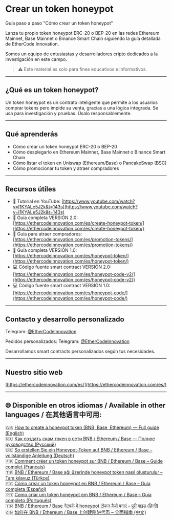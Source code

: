 # Crear un token honeypot  
Guía paso a paso "Cómo crear un token honeypot"

Lanza tu propio token honeypot ERC-20 o BEP-20 en las redes Ethereum Mainnet, Base Mainnet o Binance Smart Chain siguiendo la guía detallada de EtherCode Innovation.

Somos un equipo de entusiastas y desarrolladores cripto dedicados a la investigación en este campo.

> ⚠️ Este material es solo para fines educativos e informativos.

---

## ¿Qué es un token honeypot?

Un token honeypot es un contrato inteligente que permite a los usuarios comprar tokens pero impide su venta, gracias a una lógica integrada. Se usa para investigación y pruebas. Úsalo responsablemente.

---

## Qué aprenderás

- Cómo crear un token honeypot ERC-20 o BEP-20  
- Cómo desplegarlo en Ethereum Mainnet, Base Mainnet o Binance Smart Chain  
- Cómo listar el token en Uniswap (Ethereum/Base) o PancakeSwap (BSC)  
- Cómo promocionar tu token y atraer compradores

---

## Recursos útiles

- 🎥 Tutorial en YouTube: [https://www.youtube.com/watch?v=I1KYALe5J2k&t=143s](https://www.youtube.com/watch?v=I1KYALe5J2k&t=143s)  
- 📄 Guía completa VERSIÓN 2.0: [https://ethercodeinnovation.com/es/create-honeypot-token/](https://ethercodeinnovation.com/es/create-honeypot-token/)  
- 📄 Guía para atraer compradores: [https://ethercodeinnovation.com/es/promotion-tokens/](https://ethercodeinnovation.com/es/promotion-tokens/)  
- 📄 Guía completa VERSIÓN 1.0: [https://ethercodeinnovation.com/es/honeypot-token/](https://ethercodeinnovation.com/es/honeypot-token/)  
- 💻 Código fuente smart contract VERSIÓN 2.0: [https://ethercodeinnovation.com/es/honeypot-code-v2/](https://ethercodeinnovation.com/es/honeypot-code-v2/)  
- 💻 Código fuente smart contract VERSIÓN 1.0: [https://ethercodeinnovation.com/es/honeypot-code/](https://ethercodeinnovation.com/es/honeypot-code/)

---

## Contacto y desarrollo personalizado

Telegram: [@EtherCodeInnovation](https://t.me/EtherCodeInnovation)

Pedidos personalizados: Telegram: [@EtherCodeInnovation](https://t.me/EtherCodeInnovation)

Desarrollamos smart contracts personalizados según tus necesidades.

---

## Nuestro sitio web

[https://ethercodeinnovation.com/es/](https://ethercodeinnovation.com/es/)

---

## 🌐 Disponible en otros idiomas / Available in other languages / 在其他语言中可用:

🇬🇧 [How to create a honeypot token (BNB, Base, Ethereum) — Full guide (English)](./README.md)  
🇷🇺 [Как создать скам токен в сети BNB / Ethereum / Base — Полное руководство (Русский)](./README-ru.md)  
🇩🇪 [So erstellen Sie ein Honeypot-Token auf BNB / Ethereum / Base – vollständige Anleitung (Deutsch)](./README-de.md)  
🇫🇷 [Comment créer un token honeypot sur BNB / Ethereum / Base – Guide complet (Français)](./README-fr.md)  
🇹🇷 [BNB / Ethereum / Base ağı üzerinde honeypot token nasıl oluşturulur – Tam kılavuz (Türkçe)](./README-tr.md)  
🇪🇸 [Cómo crear un token honeypot en BNB / Ethereum / Base – Guía completa (Español)](./README-es.md)  
🇵🇹 [Como criar um token honeypot em BNB / Ethereum / Base – Guia completo (Português)](./README-pt.md)  
🇮🇳 [BNB / Ethereum / Base नेटवर्क में honeypot टोकन कैसे बनाएं – पूरी गाइड (हिन्दी)](./README-hi.md)  
🇨🇳 [如何在 BNB / Ethereum / Base 上创建陷阱代币 – 全面指南 (中文)](./README-zh.md)
